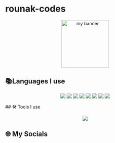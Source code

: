# rounak-codes
<p align = "center">
<image height=150 src ="https://github.com/rounak-codes/rounak-codes/assets/76109002/9ffe7976-1adf-4a60-b988-ef4da2227ba1" alt="my banner">
</p>

## 📚Languages I use
  <p align = "center">
      <image src = "https://img.shields.io/badge/django-%23092E20.svg?style=for-the-badge&logo=django&logoColor=white">
        <image src = "https://img.shields.io/badge/react-%2320232a.svg?style=for-the-badge&logo=react&logoColor=%2361DAFB">
          <image src = "https://img.shields.io/badge/express.js-%23404d59.svg?style=for-the-badge&logo=express&logoColor=%2361DAFB">
            <image src = "https://img.shields.io/badge/html5-%23E34F26.svg?style=for-the-badge&logo=html5&logoColor=white">
              <image src = "https://img.shields.io/badge/java-%23ED8B00.svg?style=for-the-badge&logo=openjdk&logoColor=white">
                  <image src = "https://img.shields.io/badge/kotlin-%237F52FF.svg?style=for-the-badge&logo=kotlin&logoColor=white">
                    <image src = "https://img.shields.io/badge/php-%23777BB4.svg?style=for-the-badge&logo=php&logoColor=white">
                      <image src = "https://img.shields.io/badge/python-3670A0?style=for-the-badge&logo=python&logoColor=ffdd54">           
  </p>
## 🛠 Tools I use

<p align="center">
<image src = "https://img.shields.io/badge/mysql-%2300f.svg?style=for-the-badge&logo=mysql&logoColor=white">
</p>

## 🌐 My Socials